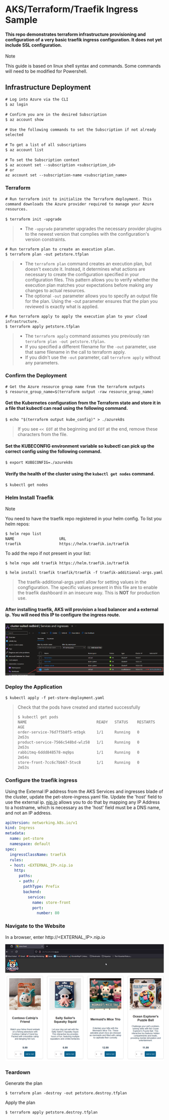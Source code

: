 # AKS/Terraform/Traefik Ingress Sample

#### This repo demonstrates terraform infrastructure provisioning and configuration of a very basic traefik ingress configuration. It does not yet include SSL configuration.
> [!NOTE]
> This guide is based on linux shell syntax and commands. Some commands will need to be modified for Powershell.

## Infrastructure Deployment
```
# Log into Azure via the CLI
$ az login

# Confirm you are in the desired Subscription
$ az account show

# Use the following commands to set the Subscription if not already selected

# To get a list of all subscriptions
$ az account list

# To set the Subscription context
$ az account set --subscription <subscription_id>
# or
az account set --subscription-name <subscription_name>

```
### Terraform

```
# Run terraform init to initialize the Terraform deployment. This command downloads the Azure provider required to manage your Azure resources. 

$ terraform init -upgrade
```
> - The ```-upgrade``` parameter upgrades the necessary provider plugins to the newest version that complies with the configuration's version constraints.
```
# Run terraform plan to create an execution plan.
$ terraform plan -out petstore.tfplan
```
> - The ```terraform plan``` command creates an execution plan, but doesn't execute it. Instead, it determines what actions are necessary to create the configuration specified in your configuration files. This pattern allows you to verify whether the execution plan matches your expectations before making any changes to actual resources.
>- The optional ```-out``` parameter allows you to specify an output file for the plan. Using the -out parameter ensures that the plan you reviewed is exactly what is applied.
```
# Run terraform apply to apply the execution plan to your cloud infrastructure.
$ terraform apply petstore.tfplan
```
>  - The ```terraform apply``` command assumes you previously ran ```terraform plan -out petstore.tfplan```.
>  - If you specified a different filename for the ```-out``` parameter, use that same filename in the call to terraform apply.
> - If you didn't use the ```-out``` parameter, call ```terraform apply``` without any parameters.

### Confirm the Deployment
```
# Get the Azure resource group name from the terraform outputs
$ resource_group_name=$(terraform output -raw resource_group_name)
```

#### Get the Kubernetes configuration from the Terraform state and store it in a file that kubectl can read using the following command.
```
$ echo "$(terraform output kube_config)" > ./azurek8s
```
> If you see ```<< EOT``` at the beginning and ```EOT``` at the end, remove these characters from the file. 

#### Set the KUBECONFIG environment variable so kubectl can pick up the correct config using the following command.
```
$ export KUBECONFIG=./azurek8s
```

#### Verify the health of the cluster using the ```kubectl get nodes``` command.
```
$ kubectl get nodes
```

### Helm Install Traefik
> [!NOTE]
> You need to have the traefik repo registered in your helm config.
> To list you helm repos:
> ```
> $ helm repo list
> NAME                    URL
> traefik                 https://helm.traefik.io/traefik
> ```
> 
> To add the repo if not present in your list:
> ```
> $ helm repo add traefik https://helm.traefik.io/traefik
>```


```
$ helm install traefik traefik/traefik -f traefik-additional-args.yaml
```
> The traefik-additional-args.yaml allow for setting values in the congfiguration. The specific values present in
> this file are to enable the traefik dashboard in an insecure way. This is **NOT** for production use.

#### After installing traefik, AKS will provision a load balancer and a external ip. You will need this IP to configure the ingress route.
![traefik load balancer public ip](/images/traefik-public-ip.png)

### Deploy the Application
```
$ kubectl apply -f pet-store-deployment.yaml
```
> Check that the pods have created and started successfully
> ```
> $ kubectl get pods
> NAME                               READY   STATUS    RESTARTS   AGE
> order-service-76d7f5b8f5-mtbgk     1/1     Running   0          2m53s
> product-service-7566c548bd-wlz58   1/1     Running   0          2m53s
> rabbitmq-6ddd848578-mq9ps          1/1     Running   0          2m54s
> store-front-7cc6c7bb67-5tvc8       1/1     Running   0          2m53s
> ```

### Configure the traefik ingress
Using the External IP address from the AKS Services and ingresses blade of the cluster, update the pet-store-ingress.yaml file. Update the 'host' field to use the external ip. [nip.io](https://nip.io) allows you to do that by mapping any IP Address to a hostname, which is necessary as the 'host' field must be a DNS name, and not an IP address. 
``` yaml
apiVersion: networking.k8s.io/v1
kind: Ingress
metadata:
  name: pet-store
  namespace: default
spec:
  ingressClassName: traefik
  rules:
  - host: <EXTERNAL_IP>.nip.io
    http:
      paths:
      - path: /
        pathType: Prefix
        backend:
          service:
            name: store-front
            port:
              number: 80
```

### Navigate to the Website
In a browser, enter http://<EXTERNAL_IP>.nip.io

![Pet Store Page](/images/pet-store.png)

### Teardown
Generate the plan
```
$ terraform plan -destroy -out petstore.destroy.tfplan
```
Apply the plan
```
$ terraform apply petstore.destroy.tfplan
```
